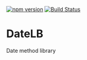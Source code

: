 [![npm version](https://badge.fury.io/js/datelb.svg)](https://badge.fury.io/js/datelb)
[![Build Status](https://travis-ci.com/Smerly/DateLB.svg?branch=master)](https://travis-ci.com/Smerly/DateLB)



# DateLB

Date method library
